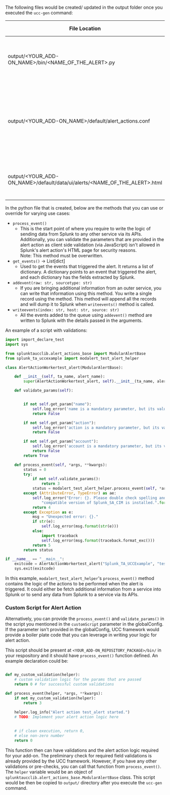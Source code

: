 The following files would be created/ updated in the output folder once you executed the `ucc-gen` command:

| File Location | Content Description | Action |
| ------ | ------ | -----|
| output/&lt;YOUR_ADD-ON_NAME&gt;/bin/&lt;NAME_OF_THE_ALERT&gt;.py | The logic that will be executed when the alert action would be executed. | Created |
| output/&lt;YOUR_ADD-ON_NAME&gt;/default/alert_actions.conf | Helps Splunk determine the parameters supported by the alert action when using `sendalert` Splunk command. | A stanza with the name as &lt;NAME_OF_THE_ALERT&gt; is created in this conf file.|
| output/&lt;YOUR_ADD-ON_NAME&gt;/default/data/ui/alerts/&lt;NAME_OF_THE_ALERT&gt;.html | HTML page of the Alert Action that will be rendered in the UI. | Created |

In the python file that is created, below are the methods that you can use or override for varying use cases:

- `process_event()`
  - This is the start point of where you require to write the logic of sending data from Splunk to any other
service via its APIs. Additionally, you can validate the parameters that are provided in the alert action
as client side validation (via JavaScript) isn't allowed in Splunk's alert action's HTML page for
security reasons. <br> Note: This method must be overwritten.
- `get_events()` -> List[dict]
  - Used to get the events that triggered the alert. It returns a list of dictionary. A dictionary points to an event that triggered the alert, and each dictionary has the fields extracted by Splunk.
- `addevent(raw: str, sourcetype: str)`
  - If you are bringing additional information from an outer service, you can write that information using this method. You write a single record using the method. This method will append all the records and will dump it to Splunk when `writeevents()` method is called.
- `writeevents(index: str, host: str, source: str)`
  - All the events added to the queue using `addevent()` method are written to Splunk with the details passed in the arguments.

An example of a script with validations:

```python
import import_declare_test
import sys

from splunktaucclib.alert_actions_base import ModularAlertBase
from splunk_ta_uccexample import modalert_test_alert_helper

class AlertActionWorkertest_alert(ModularAlertBase):

    def __init__(self, ta_name, alert_name):
        super(AlertActionWorkertest_alert, self).__init__(ta_name, alert_name)

    def validate_params(self):


        if not self.get_param("name"):
            self.log_error('name is a mandatory parameter, but its value is None.')
            return False

        if not self.get_param("action"):
            self.log_error('action is a mandatory parameter, but its value is None.')
            return False

        if not self.get_param("account"):
            self.log_error('account is a mandatory parameter, but its value is None.')
            return False
        return True

    def process_event(self, *args, **kwargs):
        status = 0
        try:
            if not self.validate_params():
                return 3
            status = modalert_test_alert_helper.process_event(self, *args, **kwargs)
        except (AttributeError, TypeError) as ae:
            self.log_error("Error: {}. Please double check spelling and also verify that a "
                "compatible version of Splunk_SA_CIM is installed.".format(str(ae)))
            return 4
        except Exception as e:
            msg = "Unexpected error: {}."
            if str(e):
                self.log_error(msg.format(str(e)))
            else:
                import traceback
                self.log_error(msg.format(traceback.format_exc()))
            return 5
        return status

if __name__ == "__main__":
    exitcode = AlertActionWorkertest_alert("Splunk_TA_UCCExample", "test_alert").run(sys.argv)
    sys.exit(exitcode)

```

In this example, `modalert_test_alert_helper`'s `process_event()` method contains the logic of the actions to be
performed when the alert is triggered. It could either be fetch additional information from a service
into Splunk or to send any data from Splunk to a service via its APIs.

### Custom Script for Alert Action

Alternatively, you can provide the `process_event()` and `validate_params()` in the script you mentioned in
the `customScript` parameter in the globalConfig. If the parameter isn't provided in the globalConfig, UCC framework would provide a boiler plate code that you can leverage in writing your logic for alert action.

This script should be present at `<YOUR_ADD-ON_REPOSITORY_PACKAGE>/bin/` in your respository and it should
have `process_event()` function defined. An example declaration could be:

```python

def my_custom_validation(helper):
    # custom validation logic for the params that are passed
    return 0 # for successful custom validations

def process_event(helper, *args, **kwargs):
    if not my_custom_validation(helper):
        return 3
    
    helper.log_info("Alert action test_alert started.")
    # TODO: Implement your alert action logic here

    
    # if clean execution, return 0, 
    # else non-zero number
    return 0

```

This function then can have validations and the alert action logic required for your add-on. The preliminary check for required field validations is already provided by the UCC framework. However, if you have any other validations or pre-checks, you can call that function from `process_event()`.
The `helper` variable would be an object of `splunktaucclib.alert_actions_base.ModularAlertBase` class.
This script would be then be copied to `output/` directory after you execute the `ucc-gen` command.
